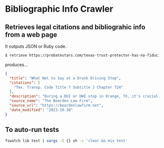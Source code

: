 # Bibliographic Info Crawler


## Retrieves legal citations and bibliograhic info from a web page

It outputs JSON or Ruby code.


```bash
$ retrieve https://probatestars.com/texas-trust-protector-has-no-fiduciary-duty-to-settlor/
```

produces...

```json
{
  "title": "What Not to Say at a Drunk Driving Stop",
  "citations": [
    "Tex. Transp. Code Title 7 Subtitle J Chapter 724"
  ],
  "description": "During a DUI or DWI stop in Orange, TX, it's crucial to navigate the situation wisely. Refrain from admissions of guilt, making incriminating statements, and oversharing personal details. Stay calm, avoid arguing, cooperate without compromising rights, and wisely choose when to mention legal counsel. Making the right choices during the stop can protect your interests. The Bearden Law Firm is here to help.",
  "source_name": "The Bearden Law Firm",
  "source_url": "https://beardenlawfirm.net",
  "date_modified": "2023-10-30"
}
```


## To auto-run tests

```bash
fswatch lib test | xargs -I {} sh -c 'clear && mix test'
```

